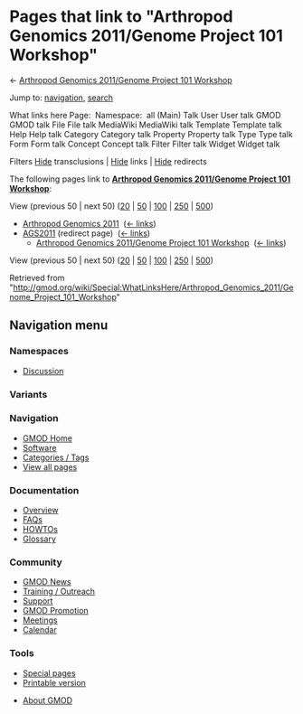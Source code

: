 <div id="mw-page-base" class="noprint">

</div>

<div id="mw-head-base" class="noprint">

</div>

<div id="content" class="mw-body" role="main">

<span id="top"></span>

<div id="mw-js-message" style="display:none;">

</div>



# <span dir="auto">Pages that link to "Arthropod Genomics 2011/Genome Project 101 Workshop"</span>

<div id="bodyContent">

<div id="contentSub">

← [Arthropod Genomics 2011/Genome Project 101
Workshop](/wiki/Arthropod_Genomics_2011/Genome_Project_101_Workshop "Arthropod Genomics 2011/Genome Project 101 Workshop")

</div>

<div id="jump-to-nav" class="mw-jump">

Jump to: [navigation](#mw-navigation), [search](#p-search)

</div>

<div id="mw-content-text">

What links here Page:  Namespace:  all (Main) Talk User User talk GMOD
GMOD talk File File talk MediaWiki MediaWiki talk Template Template talk
Help Help talk Category Category talk Property Property talk Type Type
talk Form Form talk Concept Concept talk Filter Filter talk Widget
Widget talk

Filters
[Hide](/mediawiki/index.php?title=Special:WhatLinksHere/Arthropod_Genomics_2011/Genome_Project_101_Workshop&hidetrans=1 "Special:WhatLinksHere/Arthropod Genomics 2011/Genome Project 101 Workshop")
transclusions \|
[Hide](/mediawiki/index.php?title=Special:WhatLinksHere/Arthropod_Genomics_2011/Genome_Project_101_Workshop&hidelinks=1 "Special:WhatLinksHere/Arthropod Genomics 2011/Genome Project 101 Workshop")
links \|
[Hide](/mediawiki/index.php?title=Special:WhatLinksHere/Arthropod_Genomics_2011/Genome_Project_101_Workshop&hideredirs=1 "Special:WhatLinksHere/Arthropod Genomics 2011/Genome Project 101 Workshop")
redirects

The following pages link to **[Arthropod Genomics 2011/Genome Project
101
Workshop](/wiki/Arthropod_Genomics_2011/Genome_Project_101_Workshop "Arthropod Genomics 2011/Genome Project 101 Workshop")**:

View (previous 50 \| next 50)
([20](/mediawiki/index.php?title=Special:WhatLinksHere/Arthropod_Genomics_2011/Genome_Project_101_Workshop&limit=20 "Special:WhatLinksHere/Arthropod Genomics 2011/Genome Project 101 Workshop")
\|
[50](/mediawiki/index.php?title=Special:WhatLinksHere/Arthropod_Genomics_2011/Genome_Project_101_Workshop&limit=50 "Special:WhatLinksHere/Arthropod Genomics 2011/Genome Project 101 Workshop")
\|
[100](/mediawiki/index.php?title=Special:WhatLinksHere/Arthropod_Genomics_2011/Genome_Project_101_Workshop&limit=100 "Special:WhatLinksHere/Arthropod Genomics 2011/Genome Project 101 Workshop")
\|
[250](/mediawiki/index.php?title=Special:WhatLinksHere/Arthropod_Genomics_2011/Genome_Project_101_Workshop&limit=250 "Special:WhatLinksHere/Arthropod Genomics 2011/Genome Project 101 Workshop")
\|
[500](/mediawiki/index.php?title=Special:WhatLinksHere/Arthropod_Genomics_2011/Genome_Project_101_Workshop&limit=500 "Special:WhatLinksHere/Arthropod Genomics 2011/Genome Project 101 Workshop"))

- [Arthropod Genomics
  2011](/wiki/Arthropod_Genomics_2011 "Arthropod Genomics 2011") ‎
  <span class="mw-whatlinkshere-tools">([←
  links](/mediawiki/index.php?title=Special:WhatLinksHere&target=Arthropod+Genomics+2011 "Special:WhatLinksHere"))</span>
- [AGS2011](/mediawiki/index.php?title=AGS2011&redirect=no "AGS2011")
  (redirect page) ‎ <span class="mw-whatlinkshere-tools">([←
  links](/mediawiki/index.php?title=Special:WhatLinksHere&target=AGS2011 "Special:WhatLinksHere"))</span>
  - [Arthropod Genomics 2011/Genome Project 101
    Workshop](/wiki/Arthropod_Genomics_2011/Genome_Project_101_Workshop "Arthropod Genomics 2011/Genome Project 101 Workshop")
    ‎ <span class="mw-whatlinkshere-tools">([←
    links](/mediawiki/index.php?title=Special:WhatLinksHere&target=Arthropod+Genomics+2011%2FGenome+Project+101+Workshop "Special:WhatLinksHere"))</span>

View (previous 50 \| next 50)
([20](/mediawiki/index.php?title=Special:WhatLinksHere/Arthropod_Genomics_2011/Genome_Project_101_Workshop&limit=20 "Special:WhatLinksHere/Arthropod Genomics 2011/Genome Project 101 Workshop")
\|
[50](/mediawiki/index.php?title=Special:WhatLinksHere/Arthropod_Genomics_2011/Genome_Project_101_Workshop&limit=50 "Special:WhatLinksHere/Arthropod Genomics 2011/Genome Project 101 Workshop")
\|
[100](/mediawiki/index.php?title=Special:WhatLinksHere/Arthropod_Genomics_2011/Genome_Project_101_Workshop&limit=100 "Special:WhatLinksHere/Arthropod Genomics 2011/Genome Project 101 Workshop")
\|
[250](/mediawiki/index.php?title=Special:WhatLinksHere/Arthropod_Genomics_2011/Genome_Project_101_Workshop&limit=250 "Special:WhatLinksHere/Arthropod Genomics 2011/Genome Project 101 Workshop")
\|
[500](/mediawiki/index.php?title=Special:WhatLinksHere/Arthropod_Genomics_2011/Genome_Project_101_Workshop&limit=500 "Special:WhatLinksHere/Arthropod Genomics 2011/Genome Project 101 Workshop"))

</div>

<div class="printfooter">

Retrieved from
"<http://gmod.org/wiki/Special:WhatLinksHere/Arthropod_Genomics_2011/Genome_Project_101_Workshop>"

</div>

<div id="catlinks" class="catlinks catlinks-allhidden">

</div>

<div class="visualClear">

</div>

</div>

</div>

<div id="mw-navigation">

## Navigation menu

<div id="mw-head">



<div id="left-navigation">

<div id="p-namespaces" class="vectorTabs" role="navigation"
aria-labelledby="p-namespaces-label">

### Namespaces


- <span id="ca-talk"><a
  href="/mediawiki/index.php?title=Talk:Arthropod_Genomics_2011/Genome_Project_101_Workshop&amp;action=edit&amp;redlink=1"
  accesskey="t"
  title="Discussion about the content page [t]">Discussion</a></span>

</div>

<div id="p-variants" class="vectorMenu emptyPortlet" role="navigation"
aria-labelledby="p-variants-label">

### 

### Variants[](#)

<div class="menu">

</div>

</div>

</div>





</div>

</div>

</div>

<div id="mw-panel">

<div id="p-logo" role="banner">

<a href="/wiki/Main_Page"
style="background-image: url(http://gmod.org/images/GMOD-cogs.png);"
title="Visit the main page"></a>

</div>

<div id="p-Navigation" class="portal" role="navigation"
aria-labelledby="p-Navigation-label">

### Navigation

<div class="body">

- <span id="n-GMOD-Home">[GMOD Home](/wiki/Main_Page)</span>
- <span id="n-Software">[Software](/wiki/GMOD_Components)</span>
- <span id="n-Categories-.2F-Tags">[Categories /
  Tags](/wiki/Categories)</span>
- <span id="n-View-all-pages">[View all
  pages](/wiki/Special:AllPages)</span>

</div>

</div>

<div id="p-Documentation" class="portal" role="navigation"
aria-labelledby="p-Documentation-label">

### Documentation

<div class="body">

- <span id="n-Overview">[Overview](/wiki/Overview)</span>
- <span id="n-FAQs">[FAQs](/wiki/Category:FAQ)</span>
- <span id="n-HOWTOs">[HOWTOs](/wiki/Category:HOWTO)</span>
- <span id="n-Glossary">[Glossary](/wiki/Glossary)</span>

</div>

</div>

<div id="p-Community" class="portal" role="navigation"
aria-labelledby="p-Community-label">

### Community

<div class="body">

- <span id="n-GMOD-News">[GMOD News](/wiki/GMOD_News)</span>
- <span id="n-Training-.2F-Outreach">[Training /
  Outreach](/wiki/Training_and_Outreach)</span>
- <span id="n-Support">[Support](/wiki/Support)</span>
- <span id="n-GMOD-Promotion">[GMOD
  Promotion](/wiki/GMOD_Promotion)</span>
- <span id="n-Meetings">[Meetings](/wiki/Meetings)</span>
- <span id="n-Calendar">[Calendar](/wiki/Calendar)</span>

</div>

</div>

<div id="p-tb" class="portal" role="navigation"
aria-labelledby="p-tb-label">

### Tools

<div class="body">

- <span id="t-specialpages"><a href="/wiki/Special:SpecialPages" accesskey="q"
  title="A list of all special pages [q]">Special pages</a></span>
- <span id="t-print"><a
  href="/mediawiki/index.php?title=Special:WhatLinksHere/Arthropod_Genomics_2011/Genome_Project_101_Workshop&amp;printable=yes"
  rel="alternate" accesskey="p"
  title="Printable version of this page [p]">Printable version</a></span>

</div>

</div>

</div>

</div>

<div id="footer" role="contentinfo">

- <span id="footer-places-about">[About
  GMOD](/wiki/GMOD:About "GMOD:About")</span>

<!-- -->






</div>

